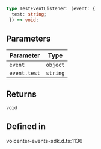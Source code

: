 ```ts
type TestEventListener: (event: {
  test: string;
 }) => void;
```

## Parameters

| Parameter | Type |
| ------ | ------ |
| `event` | `object` |
| `event.test` | `string` |

## Returns

`void`

## Defined in

voicenter-events-sdk.d.ts:1136
